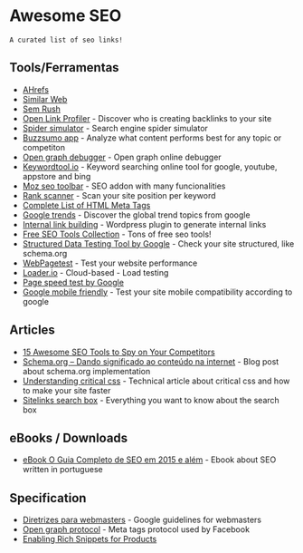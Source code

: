 # Awesome SEO
    A curated list of seo links!

## Tools/Ferramentas
* [AHrefs](https://ahrefs.com)     
* [Similar Web](http://www.similarweb.com/)     
* [Sem Rush](http://www.semrush.com/)     
* [Open Link Profiler](http://openlinkprofiler.org/) - Discover who is creating backlinks to your site     
* [Spider simulator](http://tools.seochat.com/tools/search-spider-simulator) - Search engine spider simulator     
* [Buzzsumo app](https://app.buzzsumo.com) - Analyze what content performs best for any topic or competiton     
* [Open graph debugger](https://developers.facebook.com/tools/debug/og/object?) - Open graph online debugger     
* [Keywordtool.io](http://keywordtool.io/) - Keyword searching online tool for google, youtube, appstore and bing     
* [Moz seo toolbar](https://moz.com/tools/seo-toolbar) - SEO addon with many funcionalities     
* [Rank scanner](http://app.rankscanner.com/) - Scan your site position per keyword      
* [Complete List of HTML Meta Tags](https://gist.github.com/whitingx/3840905)     
* [Google trends](https://www.google.com/trends/) - Discover the global trend topics from google     
* [Internal link building](http://tools.seochat.com/tools/interlinking-plugin/) - Wordpress plugin to generate internal links     
* [Free SEO Tools Collection](http://tools.seochat.com/) - Tons of free seo tools!     
* [Structured Data Testing Tool by Google](https://developers.google.com/structured-data/testing-tool/) - Check your site structured, like schema.org     
* [WebPagetest](http://www.webpagetest.org/) - Test your website performance     
* [Loader.io](https://loader.io/) - Cloud-based - Load testing     
* [Page speed test by Google](https://developers.google.com/speed/pagespeed/insights/?hl&#x3D;pt-BR)     
* [Google mobile friendly](https://www.google.com/webmasters/tools/mobile-friendly) - Test your site mobile compatibility according to google     
    
## Articles
* [15 Awesome SEO Tools to Spy on Your Competitors](http://blog.mention.com/competitor-seo-tools/)     
* [Schema.org – Dando significado ao conteúdo na internet](http://blog.popupdesign.com.br/schema-org-dando-significado-ao-conteudo-na-internet/) - Blog post about schema.org implementation     
* [Understanding critical css](http://www.smashingmagazine.com/2015/08/understanding-critical-css/) - Technical article about critical css and how to make your site faster     
* [Sitelinks search box](https://developers.google.com/structured-data/slsb-overview) - Everything you want to know about the search box     
    
## eBooks / Downloads
* [eBook O Guia Completo de SEO em 2015 e além](http://materiais.resultadosdigitais.com.br/guia-completo-seo) - Ebook about SEO written in portuguese     
    
## Specification
* [Diretrizes para webmasters](https://support.google.com/webmasters/answer/35769) - Google guidelines for webmasters     
* [Open graph protocol](http://opengraphprotocol.org/) - Meta tags protocol used by Facebook     
* [Enabling Rich Snippets for Products](https://developers.google.com/structured-data/rich-snippets/products?hl&#x3D;en&amp;rd&#x3D;1)     
    
